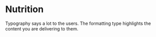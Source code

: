 # Nutrition

Typography says a lot to the users. The formatting type highlights the content you are delivering to them.

